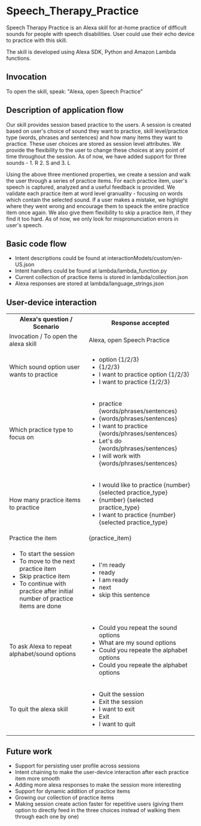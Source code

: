 # Speech_Therapy_Practice

Speech Therapy Practice is an Alexa skill for at-home practice of difficult sounds for people with speech disabilities. User could use their echo device to practice with this skill. 

The skill is developed using Alexa SDK, Python and Amazon Lambda functions.

## Invocation
To open the skill, speak: "Alexa, open Speech Practice"

## Description of application flow
Our skill provides session based practice to the users. A session is created based on user's choice of sound they want to practice, skill level/practice type (words, phrases and sentences) and how many items they want to practice. These user choices are stored as session level attributes. We provide the flexibility to the user to change these choices at any point of time throughout the session. As of now, we have added support for three sounds - 1. R 2. S and 3. L

Using the above three mentioned properties, we create a session and walk the user through a series of practice items. For each practice item, user's speech is captured, analyzed and a useful feedback is provided. We validate each practice item at word level granuality - focusing on words which contain the selected sound. If a user makes a mistake, we highlight where they went wrong and encourage them to speack the entire practice item once again. We also give them flexibility to skip a practice item, if they find it too hard. As of now, we only look for mispronunciation errors in user's speech.

## Basic code flow
* Intent descriptions could be found at interactionModels/custom/en-US.json
* Intent handlers could be found at lambda/lambda_function.py 
* Current collection of practice items is stored in lambda/collection.json
* Alexa responses are stored at lambda/language_strings.json

## User-device interaction

<table>
  <tbody>
    <tr>
      <th>Alexa's question / Scenario</th>
      <th align="center">Response accepted</th>
    </tr>
    <tr>
      <td>Invocation / To open the alexa skill</td>
      <td>Alexa, open Speech Practice</td>
    </tr>
    <tr>
      <td>Which sound option user wants to practice</td>
      <td>
        <ul>
          <li>option {1/2/3}</li>
          <li>{1/2/3}</li>
          <li>I want to practice option {1/2/3}</li>
          <li>I want to practice {1/2/3}</li>
        </ul>
      </td>
    </tr>
    <tr>
      <td>Which practice type to focus on</td>
      <td>
        <ul>
          <li>practice {words/phrases/sentences}</li>
          <li>{words/phrases/sentences}</li>
          <li>I want to practice {words/phrases/sentences}</li>
          <li>Let's do {words/phrases/sentences}</li>
          <li>I will work with {words/phrases/sentences}</li>
        </ul>
      </td>
    </tr>
    <tr>
      <td>How many practice items to practice</td>
      <td>
        <ul>
          <li>I would like to practice {number} {selected practice_type}</li>
          <li>{number} {selected practice_type}</li>
          <li>I want to practice {number} {selected practice_type}</li>
        </ul>
      </td>
    </tr>
    <tr>
      <td>Practice the item</td>
      <td>{practice_item}</td>
    </tr>
    <tr>
      <td>
        <ul>
          <li>To start the session</li>
          <li>To move to the next practice item</li>
          <li>Skip practice item</li>
          <li>To continue with practice after initial number of practice items are done</li>
        </ul>
      </td>
      <td>
        <ul>
          <li>I'm ready</li>
          <li>ready</li>
          <li>I am ready</li>
          <li>next</li>
          <li>skip this sentence</li>
        </ul>
      </td>
    </tr>
    <tr>
      <td>To ask Alexa to repeat alphabet/sound options</td>
      <td>
        <ul>
          <li>Could you repeat the sound options</li>
          <li>What are my sound options</li>
          <li>Could you repeate the alphabet options</li>
          <li>Could you repeate the alphabet options</li>
        </ul>
      </td>
    </tr>
    <tr>
      <td>To quit the alexa skill</td>
      <td>
        <ul>
          <li>Quit the session</li>
          <li>Exit the session</li>
          <li>I want to exit</li>
          <li>Exit</li>
          <li>I want to quit</li>
        </ul>
      </td>
    </tr>
  </tbody>
</table>

## Future work
* Support for persisting user profile across sessions
* Intent chaining to make the user-device interaction after each practice item more smooth
* Adding more alexa responses to make the session more interesting
* Support for dynamic addition of practice items
* Growing our collection of practice items
* Making session create action faster for repetitive users (giving them option to directly feed in the three choices instead of walking them through each one by one)
